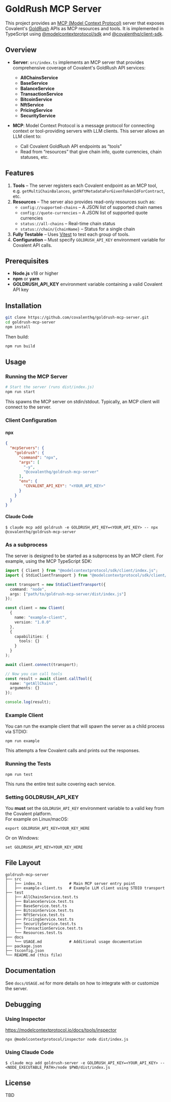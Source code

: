 # GoldRush MCP Server

This project provides an [MCP (Model Context Protocol)](https://modelcontextprotocol.io/) server that exposes Covalent's [GoldRush](https://www.covalenthq.com/platform) APIs as MCP resources and tools. It is implemented in TypeScript using [@modelcontextprotocol/sdk](https://www.npmjs.com/package/@modelcontextprotocol/sdk) and [@covalenthq/client-sdk](https://www.npmjs.com/package/@covalenthq/client-sdk).

## Overview

- **Server**: `src/index.ts` implements an MCP server that provides comprehensive coverage of Covalent's GoldRush API services:
  - **AllChainsService**  
  - **BaseService**  
  - **BalanceService**  
  - **TransactionService**  
  - **BitcoinService**  
  - **NftService**  
  - **PricingService**  
  - **SecurityService**  

- **MCP**: Model Context Protocol is a message protocol for connecting context or tool-providing servers with LLM clients. This server allows an LLM client to:
  - Call Covalent GoldRush API endpoints as “tools”
  - Read from “resources” that give chain info, quote currencies, chain statuses, etc.

## Features

1. **Tools** – The server registers each Covalent endpoint as an MCP tool, e.g. `getMultiChainBalances`, `getNftMetadataForGivenTokenIdForContract`, etc.
2. **Resources** – The server also provides read-only resources such as:
   - `config://supported-chains` – A JSON list of supported chain names  
   - `config://quote-currencies` – A JSON list of supported quote currencies  
   - `status://all-chains` – Real-time chain status  
   - `status://chain/{chainName}` – Status for a single chain
3. **Fully Testable** – Uses [Vitest](https://vitest.dev/) to test each group of tools. 
4. **Configuration** – Must specify `GOLDRUSH_API_KEY` environment variable for Covalent API calls.

## Prerequisites

- **Node.js** v18 or higher
- **npm** or **yarn**
- **GOLDRUSH_API_KEY** environment variable containing a valid Covalent API key

## Installation

```bash
git clone https://github.com/covalenthq/goldrush-mcp-server.git
cd goldrush-mcp-server
npm install
```

Then build:
```bash
npm run build
```
## Usage
### Running the MCP Server
```bash
# Start the server (runs dist/index.js)
npm run start
```
This spawns the MCP server on stdin/stdout. Typically, an MCP client will connect to the server.

### Client Configuration
#### npx

```json
{
  "mcpServers": {
    "goldrush": {
      "command": "npx",
      "args": [
        "-y",
        "@covalenthq/goldrush-mcp-server"
      ],
      "env": {
        "COVALENT_API_KEY": "<YOUR_API_KEY>"
      }
    }
  }
}   
```

#### Claude Code

```
$ claude mcp add goldrush -e GOLDRUSH_API_KEY=<YOUR_API_KEY> -- npx @covalenthq/goldrush-mcp-server
```

### As a subprocess

The server is designed to be started as a subprocess by an MCP client. For example, using the MCP TypeScript SDK:

```typescript
import { Client } from "@modelcontextprotocol/sdk/client/index.js";
import { StdioClientTransport } from "@modelcontextprotocol/sdk/client/stdio.js";

const transport = new StdioClientTransport({
  command: "node",
  args: ["path/to/goldrush-mcp-server/dist/index.js"]
});

const client = new Client(
  {
    name: "example-client",
    version: "1.0.0"
  },
  {
    capabilities: {
      tools: {}
    }
  }
);

await client.connect(transport);

// Now you can call tools
const result = await client.callTool({
  name: "getAllChains",
  arguments: {}
});

console.log(result);
```

### Example Client

You can run the example client that will spawn the server as a child process via STDIO:

```
npm run example
```

This attempts a few Covalent calls and prints out the responses.

### Running the Tests

```
npm run test
```

This runs the entire test suite covering each service.

### Setting GOLDRUSH\_API\_KEY

You **must** set the `GOLDRUSH_API_KEY` environment variable to a valid key from the Covalent platform.  
For example on Linux/macOS:

```
export GOLDRUSH_API_KEY=YOUR_KEY_HERE
```

Or on Windows:

```
set GOLDRUSH_API_KEY=YOUR_KEY_HERE
```

## File Layout

```
goldrush-mcp-server
├── src
│   ├── index.ts            # Main MCP server entry point
│   ├── example-client.ts   # Example LLM client using STDIO transport
├── test
│   ├── AllChainsService.test.ts
│   ├── BalanceService.test.ts
│   ├── BaseService.test.ts
│   ├── BitcoinService.test.ts
│   ├── NftService.test.ts
│   ├── PricingService.test.ts
│   ├── SecurityService.test.ts
│   ├── TransactionService.test.ts
│   └── Resources.test.ts
├── docs
│   └── USAGE.md            # Additional usage documentation
├── package.json
├── tsconfig.json
└── README.md (this file)
```

## Documentation

See `docs/USAGE.md` for more details on how to integrate with or customize the server.

## Debugging

### Using Inspector
https://modelcontextprotocol.io/docs/tools/inspector
```
npx @modelcontextprotocol/inspector node dist/index.js
```

### Using Claude Code

```
$ claude mcp add goldrush-server -e GOLDRUSH_API_KEY=<YOUR_API_KEY> -- <NODE_EXECUTABLE_PATH>/node $PWD/dist/index.js
```


## License

TBD
